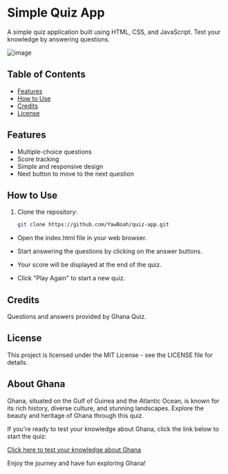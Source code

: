 # Simple Quiz App

A simple quiz application built using HTML, CSS, and JavaScript. Test your knowledge by answering questions.

![image](https://github.com/YawBoah/Quiz-App/assets/126890146/6f8de9e1-4024-4e27-bdf6-537e8c7a0880)


## Table of Contents
- [Features](#features)
- [How to Use](#how-to-use)
- [Credits](#credits)
- [License](#license)

## Features

- Multiple-choice questions
- Score tracking
- Simple and responsive design
- Next button to move to the next question

## How to Use

1. Clone the repository:

   ```bash
   git clone https://github.com/YawBoah/quiz-app.git

- Open the index.html file in your web browser.

- Start answering the questions by clicking on the answer buttons.

- Your score will be displayed at the end of the quiz.

- Click "Play Again" to start a new quiz.

## Credits
Questions and answers provided by Ghana Quiz.

## License
This project is licensed under the MIT License - see the LICENSE file for details.

## About Ghana
Ghana, situated on the Gulf of Guinea and the Atlantic Ocean, is known for its rich history, diverse culture, and stunning landscapes. Explore the beauty and heritage of Ghana through this quiz.

If you're ready to test your knowledge about Ghana, click the link below to start the quiz:

[Click here to test your knowledge about Ghana](https://yawboah.github.io/Quiz-App/)

Enjoy the journey and have fun exploring Ghana!







